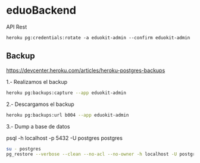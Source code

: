 # eduoBackend

API Rest

```
heroku pg:credentials:rotate -a eduokit-admin --confirm eduokit-admin
```

## Backup

<https://devcenter.heroku.com/articles/heroku-postgres-backups>

1.- Realizamos el backup

```bash
heroku pg:backups:capture --app eduokit-admin
```

2.- Descargamos el backup

```bash
heroku pg:backups:url b004 --app eduokit-admin
```

3.- Dump a base de datos

psql -h localhost -p 5432 -U postgres postgres

```bash
su - postgres
pg_restore --verbose --clean --no-acl --no-owner -h localhost -U postgres -d mydb b4d9d1a0-8be9-4ef9-81f0-705656e5c4c3
```
